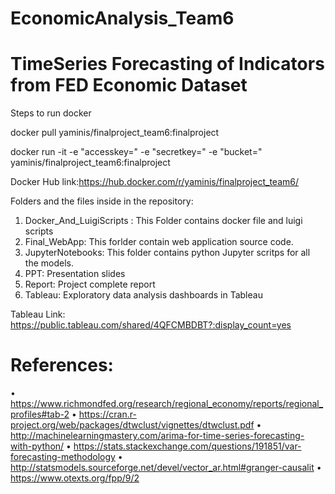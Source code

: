# EconomicAnalysis_Team6

# TimeSeries Forecasting of Indicators from FED Economic Dataset

Steps to run docker

docker pull yaminis/finalproject_team6:finalproject

docker run -it -e "accesskey=<your access key>" -e "secretkey=<your secret key>" -e "bucket=<your bucket name>" yaminis/finalproject_team6:finalproject

Docker Hub link:https://hub.docker.com/r/yaminis/finalproject_team6/



Folders and the files inside in the repository:
1. Docker_And_LuigiScripts : This Folder contains docker file and luigi scripts
2. Final_WebApp: This forlder contain web application source code.
3. JupyterNotebooks: This folder contains python Jupyter scritps for all the models.
4. PPT: Presentation slides
5. Report: Project complete report
6. Tableau: Exploratory data analysis dashboards in Tableau

Tableau Link: https://public.tableau.com/shared/4QFCMBDBT?:display_count=yes




# References:
•	https://www.richmondfed.org/research/regional_economy/reports/regional_profiles#tab-2
•	https://cran.r-project.org/web/packages/dtwclust/vignettes/dtwclust.pdf
•	http://machinelearningmastery.com/arima-for-time-series-forecasting-with-python/
•	https://stats.stackexchange.com/questions/191851/var-forecasting-methodology
•	http://statsmodels.sourceforge.net/devel/vector_ar.html#granger-causalit
•   https://www.otexts.org/fpp/9/2


